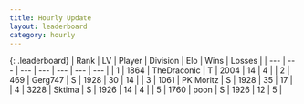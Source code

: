 ```yaml
---
title: Hourly Update
layout: leaderboard
category: hourly
---
```


{: .leaderboard}
| Rank | LV | Player | Division | Elo | Wins | Losses |
| --- | --- | --- | --- | --- | --- | --- |
| <span data-change="0">1</span> | 1864 | <span title="ID: 544310">TheDraconic</span> | T | <span data-change="17">2004</span> | <span data-change="1">14</span> | <span data-change="0">4</span> |
| <span data-change="1">2</span> | 469 | <span title="ID: 693352">Gerg747</span> | S | <span data-change="0">1928</span> | <span data-change="0">30</span> | <span data-change="0">14</span> |
| <span data-change="1">3</span> | 1061 | <span title="ID: 427478">PK Moritz</span> | S | <span data-change="0">1928</span> | <span data-change="0">35</span> | <span data-change="0">17</span> |
| <span data-change="1">4</span> | 3228 | <span title="ID: 353063">Sktima</span> | S | <span data-change="0">1926</span> | <span data-change="0">14</span> | <span data-change="0">4</span> |
| <span data-change="1">5</span> | 1760 | <span title="ID: 540690">poon</span> | S | <span data-change="0">1926</span> | <span data-change="1">12</span> | <span data-change="1">5</span> |